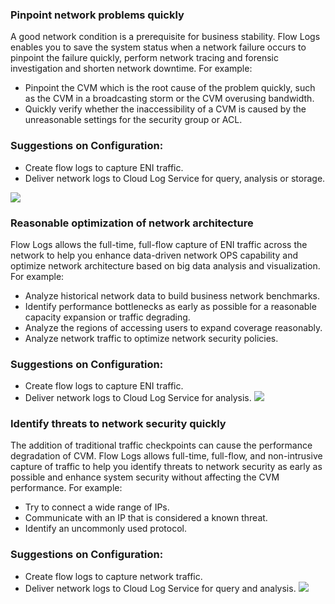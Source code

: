 ### Pinpoint network problems quickly
A good network condition is a prerequisite for business stability. Flow Logs enables you to save the system status when a network failure occurs to pinpoint the failure quickly, perform network tracing and forensic investigation and shorten network downtime. For example:

- Pinpoint the CVM which is the root cause of the problem quickly, such as the CVM in a broadcasting storm or the CVM overusing bandwidth.
- Quickly verify whether the inaccessibility of a CVM is caused by the unreasonable settings for the security group or ACL.

### Suggestions on Configuration:

- Create flow logs to capture ENI traffic.
- Deliver network logs to Cloud Log Service for query, analysis or storage.

![](https://main.qcloudimg.com/raw/ac5376078a6a604f96cf07b2935240b0.svg)

### Reasonable optimization of network architecture
Flow Logs allows the full-time, full-flow capture of ENI traffic across the network to help you enhance data-driven network OPS capability and optimize network architecture based on big data analysis and visualization. For example:

- Analyze historical network data to build business network benchmarks.
- Identify performance bottlenecks as early as possible for a reasonable capacity expansion or traffic degrading.
- Analyze the regions of accessing users to expand coverage reasonably.
- Analyze network traffic to optimize network security policies.

### Suggestions on Configuration:

- Create flow logs to capture ENI traffic.
- Deliver network logs to Cloud Log Service for analysis.
![](https://main.qcloudimg.com/raw/2eeb17251522fa5a1b4d070cf7c9a9bf.svg)

### Identify threats to network security quickly
The addition of traditional traffic checkpoints can cause the performance degradation of CVM. Flow Logs allows full-time, full-flow, and non-intrusive capture of traffic to help you identify threats to network security as early as possible and enhance system security without affecting the CVM performance. For example:

- Try to connect a wide range of IPs.
- Communicate with an IP that is considered a known threat.
- Identify an uncommonly used protocol.

### Suggestions on Configuration:

- Create flow logs to capture network traffic.
- Deliver network logs to Cloud Log Service for query and analysis.
![](https://main.qcloudimg.com/raw/0e75d73038a2252e60e126dd14376345.svg)
